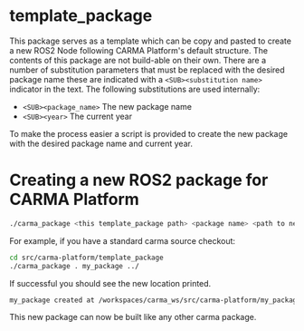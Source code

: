 # template_package

This package serves as a template which can be copy and pasted to create a new ROS2 Node following CARMA Platform's default structure.
The contents of this package are not build-able on their own. There are a number of substitution parameters that must be replaced with the desired package name these are indicated with a ```<SUB><substitution name>``` indicator in the text. The following substitutions are used internally:
- ```<SUB><package_name>``` The new package name
- ```<SUB><year>``` The current year

To make the process easier a script is provided to create the new package with the desired package name and current year. 

# Creating a new ROS2 package for CARMA Platform

```bash
./carma_package <this template_package path> <package name> <path to new package parent folder>
```

For example, if you have a standard carma source checkout:

```bash
cd src/carma-platform/template_package
./carma_package . my_package ../
```

If successful you should see the new location printed.

```bash
my_package created at /workspaces/carma_ws/src/carma-platform/my_package
```

This new package can now be built like any other carma package.
